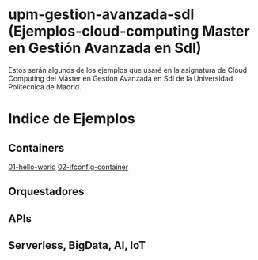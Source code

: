 # upm-gestion-avanzada-sdl (Ejemplos-cloud-computing Master en Gestión Avanzada en SdI)

Estos serán algunos de los ejemplos que usaré en la asignatura de Cloud Computing del Máster en Gestión Avanzada en Sdl de la Universidad Politécnica de Madrid.

# Indice de Ejemplos

## Containers

[01-hello-world](Containers/01-hello-world.md)
[02-ifconfig-container](Containers/01-ifconfig-container.md)


## Orquestadores

## APIs 

## Serverless, BigData, AI, IoT


